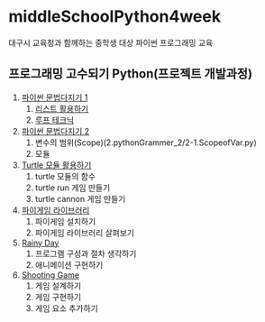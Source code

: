 # middleSchoolPython4week
대구시 교육청과 함께하는 중학생 대상 파이썬 프로그래밍 교육

## 프로그래밍 고수되기 Python(프로젝트 개발과정)
1. [파이썬 문법다지기 1](1.pythonGrammer_1)
    1. [리스트 활용하기](1.pythonGrammer_1/1-1.listOperation.py)
    2. [루프 테크닉](1.pythonGrammer_1/1-2.loopTechnic.py)
2. [파이썬 문법다지기 2](2.pythonGrammer_2)
    1. 변수의 범위(Scope)(2.pythonGrammer_2/2-1.ScopeofVar.py)
    2. 모듈
3. [Turtle 모듈 활용하기](3.turtleModule)
    1. turtle 모듈의 함수
    2. turtle run 게임 만들기
    3. turtle cannon 게임 만들기
4. [파이게임 라이브러리](4.pygameLibrary)
    1. 파이게임 설치하기
    2. 파이게임 라이브러리 살펴보기
5. [Rainy Day](5.rainyDay)
    1. 프로그램 구성과 절차 생각하기
    2. 애니메이션 구현하기
6. [Shooting Game](6.shootingGame)
    1. 게임 설계하기
    2. 게임 구현하기
    3. 게임 요소 추가하기
